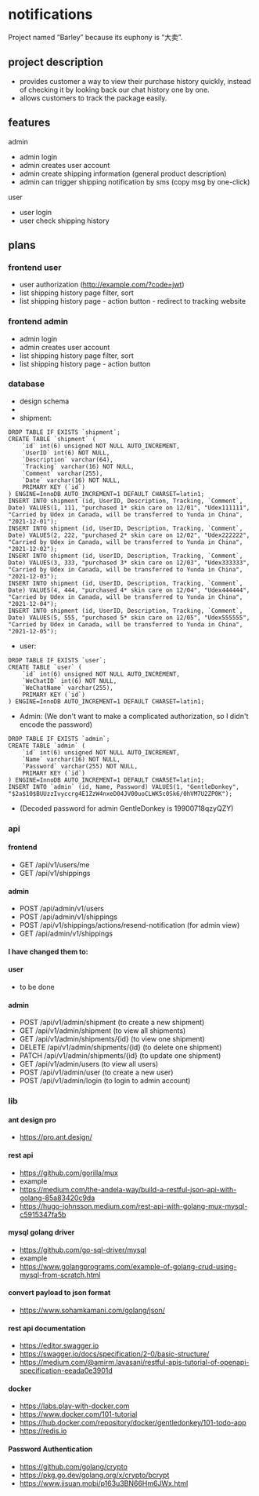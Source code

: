 # notifications
Project named “Barley” because its euphony is “大卖”. 

## project description
- provides customer a way to view their purchase history quickly, instead of checking it by looking back our chat history one by one. 
- allows customers to track the package easily.

## features
admin
- admin login
- admin creates user account
- admin create shipping information (general product description)
- admin can trigger shipping notification by sms (copy msg by one-click)

user
- user login
- user check shipping history

## plans
### frontend user
- user authorization (http://example.com/?code=jwt)
- list shipping history page filter, sort 
- list shipping history page - action button - redirect to tracking website

### frontend admin
- admin login 
- admin creates user account
- list shipping history page filter, sort 
- list shipping history page - action button

### database
- design schema
- 
- shipment: 
```
DROP TABLE IF EXISTS `shipment`;
CREATE TABLE `shipment` (
    `id` int(6) unsigned NOT NULL AUTO_INCREMENT,
    `UserID` int(6) NOT NULL,
    `Description` varchar(64),
    `Tracking` varchar(16) NOT NULL,
    `Comment` varchar(255),
    `Date` varchar(16) NOT NULL,
    PRIMARY KEY (`id`)
) ENGINE=InnoDB AUTO_INCREMENT=1 DEFAULT CHARSET=latin1;
INSERT INTO shipment (id, UserID, Description, Tracking, `Comment`, Date) VALUES(1, 111, "purchased 1* skin care on 12/01", "Udex111111", "Carried by Udex in Canada, will be transferred to Yunda in China", "2021-12-01");
INSERT INTO shipment (id, UserID, Description, Tracking, `Comment`, Date) VALUES(2, 222, "purchased 2* skin care on 12/02", "Udex222222", "Carried by Udex in Canada, will be transferred to Yunda in China", "2021-12-02");
INSERT INTO shipment (id, UserID, Description, Tracking, `Comment`, Date) VALUES(3, 333, "purchased 3* skin care on 12/03", "Udex333333", "Carried by Udex in Canada, will be transferred to Yunda in China", "2021-12-03");
INSERT INTO shipment (id, UserID, Description, Tracking, `Comment`, Date) VALUES(4, 444, "purchased 4* skin care on 12/04", "Udex444444", "Carried by Udex in Canada, will be transferred to Yunda in China", "2021-12-04");
INSERT INTO shipment (id, UserID, Description, Tracking, `Comment`, Date) VALUES(5, 555, "purchased 5* skin care on 12/05", "Udex555555", "Carried by Udex in Canada, will be transferred to Yunda in China", "2021-12-05");
```
- user:
```
DROP TABLE IF EXISTS `user`;
CREATE TABLE `user` (
    `id` int(6) unsigned NOT NULL AUTO_INCREMENT,
    `WeChatID` int(6) NOT NULL,
    `WeChatName` varchar(255),
    PRIMARY KEY (`id`)
) ENGINE=InnoDB AUTO_INCREMENT=1 DEFAULT CHARSET=latin1;
```
- Admin: (We don't want to make a complicated authorization, so I didn't encode the password)
```
DROP TABLE IF EXISTS `admin`;
CREATE TABLE `admin` (
    `id` int(6) unsigned NOT NULL AUTO_INCREMENT,
    `Name` varchar(16) NOT NULL,
    `Password` varchar(255) NOT NULL,
    PRIMARY KEY (`id`)
) ENGINE=InnoDB AUTO_INCREMENT=1 DEFAULT CHARSET=latin1;
INSERT INTO `admin` (id, Name, Password) VALUES(1, "GentleDonkey", "$2a$10$BUUzzIvyccrg4E1ZzW4nxeD04JV00uoCLWK5c0Sk6/0hVM7U2ZP0K");
```
- (Decoded password for admin GentleDonkey is 19900718qzyQZY)
### api
#### frontend
- GET /api/v1/users/me
- GET /api/v1/shippings
#### admin
- POST /api/admin/v1/users 
- POST /api/admin/v1/shippings 
- POST /api/v1/shippings/actions/resend-notification (for admin view)
- GET /api/admin/v1/shippings
#### I have changed them to:
#### user
- to be done
#### admin
- POST /api/v1/admin/shipment (to create a new shipment)
- GET /api/v1/admin/shipment (to view all shipments)
- GET /api/v1/admin/shipments/{id} (to view one shipment)
- DELETE /api/v1/admin/shipments/{id} (to delete one shipment)
- PATCH /api/v1/admin/shipments/{id} (to update one shipment)
- GET /api/v1/admin/users (to view all users)
- POST /api/v1/admin/user (to create a new user)
- POST /api/v1/admin/login (to login to admin account)

### lib
#### ant design pro
- https://pro.ant.design/
#### rest api
- https://github.com/gorilla/mux
- example
- https://medium.com/the-andela-way/build-a-restful-json-api-with-golang-85a83420c9da
- https://hugo-johnsson.medium.com/rest-api-with-golang-mux-mysql-c5915347fa5b
#### mysql golang driver 
- https://github.com/go-sql-driver/mysql
- example
- https://www.golangprograms.com/example-of-golang-crud-using-mysql-from-scratch.html
#### convert payload to json format
- https://www.sohamkamani.com/golang/json/
#### rest api documentation
- https://editor.swagger.io
- https://swagger.io/docs/specification/2-0/basic-structure/
- https://medium.com/@amirm.lavasani/restful-apis-tutorial-of-openapi-specification-eeada0e3901d
#### docker
- https://labs.play-with-docker.com
- https://www.docker.com/101-tutorial
- https://hub.docker.com/repository/docker/gentledonkey/101-todo-app
- https://redis.io
#### Password Authentication
- https://github.com/golang/crypto
- https://pkg.go.dev/golang.org/x/crypto/bcrypt
- https://www.jisuan.mobi/p163u3BN66Hm6JWx.html